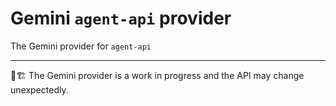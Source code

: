 # Gemini `agent-api` provider

The Gemini provider for `agent-api`

---

👷🏗️ The Gemini provider is a work in progress and the API may change unexpectedly.
